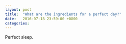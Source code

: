 ```yaml
---
layout: post
title:  "What are the ingredients for a perfect day?"
date:   2016-07-18 23:59:00 +0800
categories: 
---
```

Perfect sleep.
